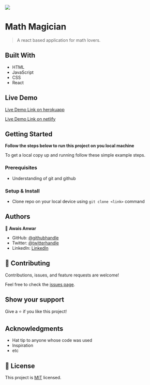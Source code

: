 ![](https://img.shields.io/badge/Microverse-blueviolet)

# Math Magician

> A react based application for math lovers.

## Built With

- HTML
- JavaScript
- CSS
- React

## Live Demo

[Live Demo Link on herokuapp](https://calc-math-magician.herokuapp.com/)

[Live Demo Link on netlify](https://relaxed-parfait-f67224.netlify.app/)


## Getting Started

**Follow the steps below to run this project on you local machine**


To get a local copy up and running follow these simple example steps.

### Prerequisites
- Understanding of git and github
### Setup & Install
- Clone repo on your local device using `git clone <link>` command

## Authors

👤 **Awais Anwar**

- GitHub: [@githubhandle](https://github.com/awaisanwar544)
- Twitter: [@twitterhandle](https://twitter.com/AwaisAnwar47)
- LinkedIn: [LinkedIn](https://www.linkedin.com/in/awaisanwar544/)

## 🤝 Contributing

Contributions, issues, and feature requests are welcome!

Feel free to check the [issues page](../../issues/).

## Show your support

Give a ⭐️ if you like this project!

## Acknowledgments

- Hat tip to anyone whose code was used
- Inspiration
- etc

## 📝 License

This project is [MIT](./MIT.md) licensed.
